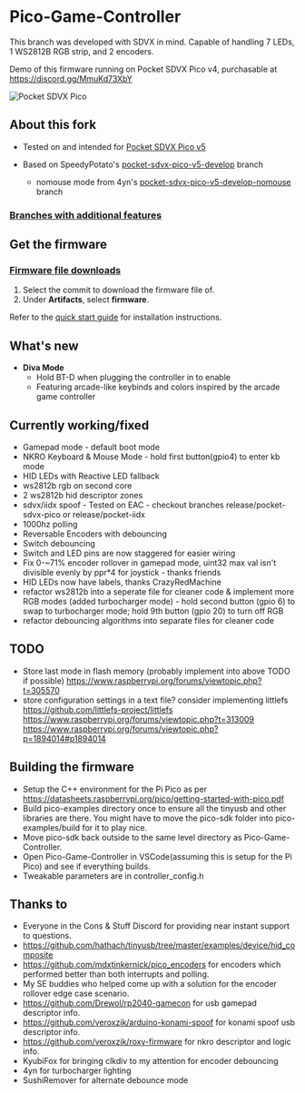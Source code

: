 # Pico-Game-Controller

This branch was developed with SDVX in mind. Capable of handling 7 LEDs, 1 WS2812B RGB strip, and 2 encoders.

Demo of this firmware running on Pocket SDVX Pico v4, purchasable at https://discord.gg/MmuKd73XbY

![Pocket SDVX Pico](demo.gif)

## About this fork

- Tested on and intended for [Pocket SDVX Pico v5](https://www.speedylabs.us/product/pocket-sdvx-pico-assembled/)

- Based on SpeedyPotato's [pocket-sdvx-pico-v5-develop](https://github.com/speedypotato/Pico-Game-Controller/tree/release/pocket-sdvx-pico-v5-develop) branch
  - nomouse mode from 4yn's [pocket-sdvx-pico-v5-develop-nomouse](https://github.com/4yn/Pico-Game-Controller/tree/release/pocket-sdvx-pico-v5-develop-nomouse) branch

### [Branches with additional features](https://github.com/SBence/Pico-Game-Controller/branches)

## Get the firmware

### [Firmware file downloads](https://github.com/SBence/Pico-Game-Controller/actions/workflows/build-firmware.yml)

1. Select the commit to download the firmware file of.
2. Under **Artifacts**, select **firmware**.

Refer to the [quick start guide](https://docs.google.com/document/d/1D9CUx3U4uje8LoN8qtBFXIQEj6s7Rs03GC2eq-TACfs) for installation instructions.

## What's new

- **Diva Mode**
  - Hold BT-D when plugging the controller in to enable
  - Featuring arcade-like keybinds and colors inspired by the arcade game controller

## Currently working/fixed

- Gamepad mode - default boot mode
- NKRO Keyboard & Mouse Mode - hold first button(gpio4) to enter kb mode
- HID LEDs with Reactive LED fallback
- ws2812b rgb on second core
- 2 ws2812b hid descriptor zones
- sdvx/iidx spoof - Tested on EAC - checkout branches release/pocket-sdvx-pico or release/pocket-iidx
- 1000hz polling
- Reversable Encoders with debouncing
- Switch debouncing
- Switch and LED pins are now staggered for easier wiring
- Fix 0-~71% encoder rollover in gamepad mode, uint32 max val isn't divisible evenly by ppr\*4 for joystick - thanks friends
- HID LEDs now have labels, thanks CrazyRedMachine
- refactor ws2812b into a seperate file for cleaner code & implement more RGB modes (added turbocharger mode) - hold second button (gpio 6) to swap to turbocharger mode; hold 9th button (gpio 20) to turn off RGB
- refactor debouncing algorithms into separate files for cleaner code

## TODO

- Store last mode in flash memory (probably implement into above TODO if possible) https://www.raspberrypi.org/forums/viewtopic.php?t=305570
- store configuration settings in a text file? consider implementing littlefs https://github.com/littlefs-project/littlefs https://www.raspberrypi.org/forums/viewtopic.php?t=313009 https://www.raspberrypi.org/forums/viewtopic.php?p=1894014#p1894014

## Building the firmware

- Setup the C++ environment for the Pi Pico as per https://datasheets.raspberrypi.org/pico/getting-started-with-pico.pdf
- Build pico-examples directory once to ensure all the tinyusb and other libraries are there. You might have to move the pico-sdk folder into pico-examples/build for it to play nice.
- Move pico-sdk back outside to the same level directory as Pico-Game-Controller.
- Open Pico-Game-Controller in VSCode(assuming this is setup for the Pi Pico) and see if everything builds.
- Tweakable parameters are in controller_config.h

## Thanks to

- Everyone in the Cons & Stuff Discord for providing near instant support to questions.
- https://github.com/hathach/tinyusb/tree/master/examples/device/hid_composite
- https://github.com/mdxtinkernick/pico_encoders for encoders which performed better than both interrupts and polling.
- My SE buddies who helped come up with a solution for the encoder rollover edge case scenario.
- https://github.com/Drewol/rp2040-gamecon for usb gamepad descriptor info.
- https://github.com/veroxzik/arduino-konami-spoof for konami spoof usb descriptor info.
- https://github.com/veroxzik/roxy-firmware for nkro descriptor and logic info.
- KyubiFox for bringing clkdiv to my attention for encoder debouncing
- 4yn for turbocharger lighting
- SushiRemover for alternate debounce mode
